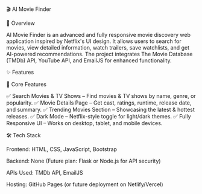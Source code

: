 🎬 AI Movie Finder

📌 Overview

AI Movie Finder is an advanced and fully responsive movie discovery web application inspired by Netflix's UI design. 
It allows users to search for movies, view detailed information, watch trailers, save watchlists, and get AI-powered recommendations. 
The project integrates The Movie Database (TMDb) API, YouTube API, and EmailJS for enhanced functionality.

✨ Features

🔹 Core Features

✅ Search Movies & TV Shows – Find movies & TV shows by name, genre, or popularity.
✅ Movie Details Page – Get cast, ratings, runtime, release date, and summary.
✅ Trending Movies Section – Showcasing the latest & hottest releases.
✅ Dark Mode – Netflix-style toggle for light/dark themes.
✅ Fully Responsive UI – Works on desktop, tablet, and mobile devices.

🛠️ Tech Stack

Frontend: HTML, CSS, JavaScript, Bootstrap

Backend: None (Future plan: Flask or Node.js for API security)

APIs Used: TMDb API, EmailJS

Hosting: GitHub Pages (or future deployment on Netlify/Vercel)

